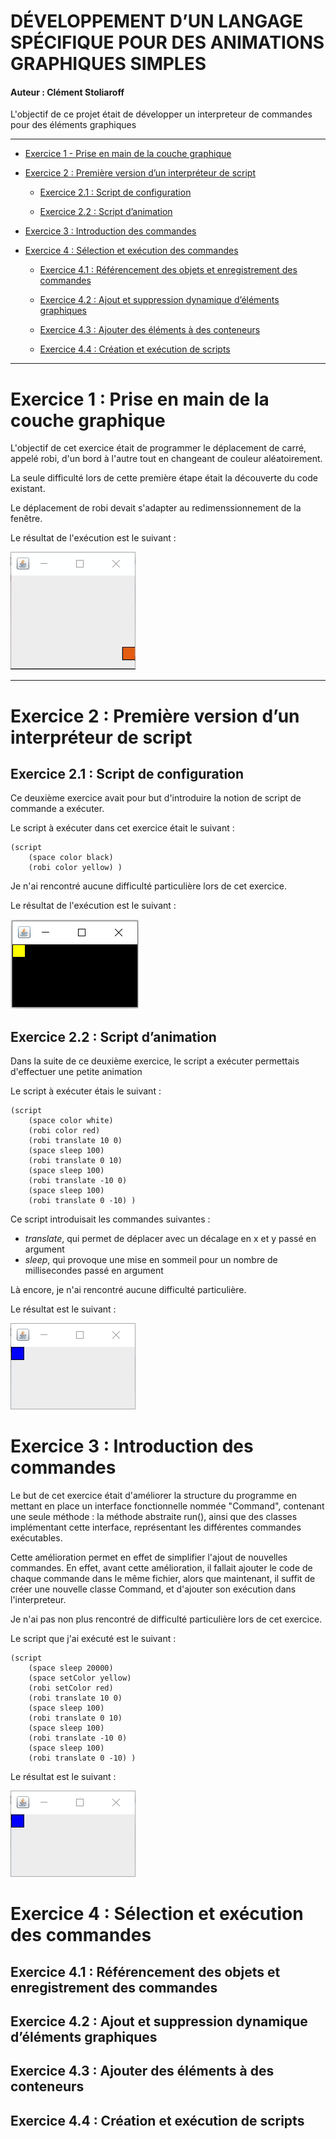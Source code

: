 # DÉVELOPPEMENT D’UN LANGAGE SPÉCIFIQUE POUR DES ANIMATIONS GRAPHIQUES SIMPLES

#### Auteur : Clément Stoliaroff

L'objectif de ce projet était de développer un interpreteur de commandes pour des éléments graphiques

--------

* [Exercice 1 - Prise en main de la couche graphique](#exercice-1--prise-en-main-de-la-couche-graphique)

* [Exercice 2 : Première version d’un interpréteur de script](#exercice-2--Première-version-dun-interpréteur-de-script)

  * [Exercice 2.1 : Script de configuration](#exercice-21--script-de-configuration)
  
  * [Exercice 2.2 : Script d’animation](#exercice-22--script-danimation)

* [Exercice 3 : Introduction des commandes](#exercice-3--introduction-des-commandes)

* [Exercice 4 : Sélection et exécution des commandes](#exercice-4--sélection-et-exécution-des-commandes)

	* [Exercice 4.1 : Référencement des objets et enregistrement des commandes](#exercice-41--référencement-des-objets-et-enregistrement-des-commandes)
	
	* [Exercice 4.2 :  Ajout et suppression dynamique d’éléments graphiques](#exercice-42--ajout-et-suppression-dynamique-déléments-graphiques)

	* [Exercice 4.3 : Ajouter des éléments à des conteneurs](#exercice-43--ajouter-des-éléments-à-des-conteneurs)
	
	* [Exercice 4.4 : Création et exécution de scripts](#exercice-44--création-et-exécution-de-scripts)
----------------

# Exercice 1 : Prise en main de la couche graphique

L'objectif de cet exercice était de programmer le déplacement de carré, appelé robi, d'un bord à l'autre tout en changeant de couleur aléatoirement.

La seule difficulté lors de cette première étape était la découverte du code existant.

Le déplacement de robi devait s'adapter au redimenssionnement de la fenêtre.

Le résultat de l'exécution est le suivant :

![Exécution de l'exercice 1](/exercice_1.gif)

----------------

# Exercice 2 : Première version d’un interpréteur de script

## Exercice 2.1 : Script de configuration

Ce deuxième exercice avait pour but d'introduire la notion de script de commande a exécuter.

Le script à exécuter dans cet exercice était le suivant :

```
(script
	(space color black)
	(robi color yellow) )
```

Je n'ai rencontré aucune difficulté particulière lors de cet exercice.

Le résultat de l'exécution est le suivant :

![Exécution de l'exercice 2.1](/exercice_2_1.PNG)

## Exercice 2.2 : Script d’animation

Dans la suite de ce deuxième exercice, le script a exécuter permettais d'effectuer une petite animation

Le script à exécuter étais le suivant :

```
(script
	(space color white)
	(robi color red)
	(robi translate 10 0)
	(space sleep 100)
	(robi translate 0 10)
	(space sleep 100)
	(robi translate -10 0)
	(space sleep 100)
	(robi translate 0 -10) )
```

Ce script introduisait les commandes suivantes :

* *translate*, qui permet de déplacer avec un décalage en x et y passé en argument
* *sleep*, qui provoque une mise en sommeil pour un nombre de millisecondes passé en argument

Là encore, je n'ai rencontré aucune difficulté particulière.

Le résultat est le suivant :

![Exécution de l'exercice 2.2](/exercice_2_2.gif)

# Exercice 3 : Introduction des commandes

Le but de cet exercice était d'améliorer la structure du programme en mettant en place un interface fonctionnelle nommée "Command", contenant une seule méthode : la méthode abstraite run(), ainsi que des classes implémentant cette interface, représentant les différentes commandes exécutables.

Cette amélioration permet en effet de simplifier l'ajout de nouvelles commandes. En effet, avant cette amélioration, il fallait ajouter le code de chaque commande dans le même fichier, alors que maintenant, il suffit de créer une nouvelle classe Command, et d'ajouter son exécution dans l'interpreteur.

Je n'ai pas non plus rencontré de difficulté particulière lors de cet exercice.

Le script que j'ai exécuté est le suivant :

```
(script
	(space sleep 20000)
	(space setColor yellow)
	(robi setColor red)
	(robi translate 10 0)
	(space sleep 100)
	(robi translate 0 10)
	(space sleep 100)
	(robi translate -10 0)
	(space sleep 100)
	(robi translate 0 -10) )
```

Le résultat est le suivant :

![Exécution de l'exercice 3](/exercice_3.gif)

# Exercice 4 : Sélection et exécution des commandes

## Exercice 4.1 : Référencement des objets et enregistrement des commandes

## Exercice 4.2 : Ajout et suppression dynamique d’éléments graphiques

## Exercice 4.3 : Ajouter des éléments à des conteneurs

## Exercice 4.4 : Création et exécution de scripts
